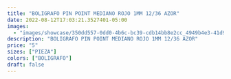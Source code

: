 ```yaml
---
title: "BOLIGRAFO PIN POINT MEDIANO ROJO 1MM 12/36 AZOR"
date: 2022-08-12T17:03:21.3527401-05:00
images:
  - "images/showcase/350dd557-0dd0-4b6c-bc39-cdb14bb8e2cc_4949b4e3-41d9-4901-bd48-a7b69739c0d5.webp"
description: "BOLIGRAFO PIN POINT MEDIANO ROJO 1MM 12/36 AZOR"
price: "5"
sizes: ["PIEZA"]
colors: ["BOLIGRAFO"]
draft: false
---
```

